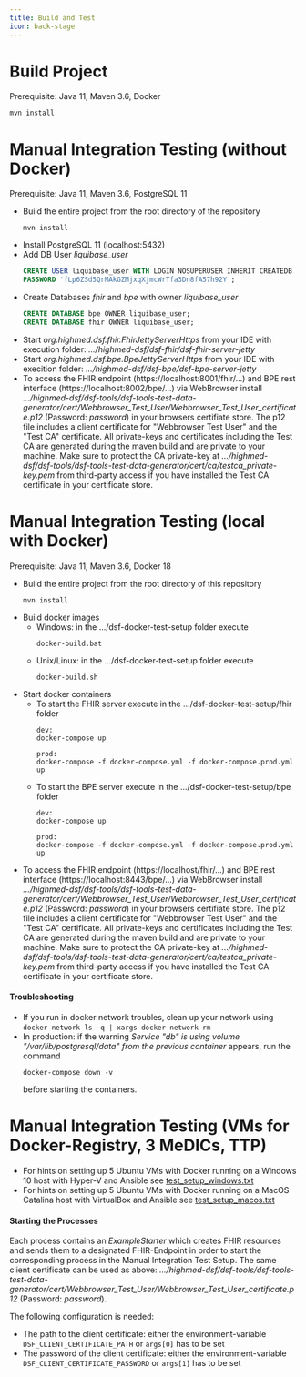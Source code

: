 ```yaml
---
title: Build and Test
icon: back-stage
---
```

# Build Project
Prerequisite: Java 11, Maven 3.6, Docker

```
mvn install
```

# Manual Integration Testing (without Docker)
Prerequisite: Java 11, Maven 3.6, PostgreSQL 11

* Build the entire project from the root directory of the repository
  ```
  mvn install
  ```
* Install PostgreSQL 11 (localhost:5432)
* Add DB User *liquibase_user*
  ``` SQL
  CREATE USER liquibase_user WITH LOGIN NOSUPERUSER INHERIT CREATEDB CREATEROLE NOREPLICATION
  PASSWORD 'fLp6ZSd5QrMAkGZMjxqXjmcWrTfa3Dn8fA57h92Y';
  ```
* Create Databases *fhir* and *bpe* with owner *liquibase_user*
  ``` SQL
  CREATE DATABASE bpe OWNER liquibase_user;
  CREATE DATABASE fhir OWNER liquibase_user;
  ```
* Start *org.highmed.dsf.fhir.FhirJettyServerHttps* from your IDE with execution folder: *.../highmed-dsf/dsf-fhir/dsf-fhir-server-jetty*
* Start *org.highmed.dsf.bpe.BpeJettyServerHttps* from your IDE with execition folder: *.../highmed-dsf/dsf-bpe/dsf-bpe-server-jetty*
* To access the FHIR endpoint (https://localhost:8001/fhir/...) and BPE rest interface (https://localhost:8002/bpe/...) via WebBrowser install *.../highmed-dsf/dsf-tools/dsf-tools-test-data-generator/cert/Webbrowser_Test_User/Webbrowser_Test_User_certificate.p12* (Password: *password*) in your browsers certifiate store. The p12 file includes a client certificate for "Webbrowser Test User" and the "Test CA" certificate. All private-keys and certificates including the Test CA are generated during the maven build and are private to your machine. Make sure to protect the CA private-key at *.../highmed-dsf/dsf-tools/dsf-tools-test-data-generator/cert/ca/testca_private-key.pem* from third-party access if you have installed the Test CA certificate in your certificate store.

# Manual Integration Testing (local with Docker)
Prerequisite: Java 11, Maven 3.6, Docker 18

* Build the entire project from the root directory of this repository
  ```
  mvn install
  ```
* Build docker images
  * Windows: in the .../dsf-docker-test-setup folder execute
    ```
    docker-build.bat
    ```
  * Unix/Linux: in the .../dsf-docker-test-setup folder execute
    ```
    docker-build.sh
    ```
* Start docker containers
  * To start the FHIR server execute in the .../dsf-docker-test-setup/fhir folder
    ```
    dev:
    docker-compose up
    
    prod: 
    docker-compose -f docker-compose.yml -f docker-compose.prod.yml up
    ```
  * To start the BPE server execute in the .../dsf-docker-test-setup/bpe folder
    ```
    dev:
    docker-compose up
        
    prod: 
    docker-compose -f docker-compose.yml -f docker-compose.prod.yml up
    ```
* To access the FHIR endpoint (https://localhost/fhir/...) and BPE rest interface (https://localhost:8443/bpe/...) via WebBrowser install *.../highmed-dsf/dsf-tools/dsf-tools-test-data-generator/cert/Webbrowser_Test_User/Webbrowser_Test_User_certificate.p12* (Password: *password*) in your browsers certifiate store. The p12 file includes a client certificate for "Webbrowser Test User" and the "Test CA" certificate. All private-keys and certificates including the Test CA are generated during the maven build and are private to your machine. Make sure to protect the CA private-key at *.../highmed-dsf/dsf-tools/dsf-tools-test-data-generator/cert/ca/testca_private-key.pem* from third-party access if you have installed the Test CA certificate in your certificate store.

#### Troubleshooting
* If you run in docker network troubles, clean up your network using ``docker network ls -q | xargs docker network rm``
* In production: if the warning _Service "db" is using volume "/var/lib/postgresql/data" from the previous container_ appears, run the command 
  ``` 
  docker-compose down -v 
  ```
  before starting the containers.
  
# Manual Integration Testing (VMs for Docker-Registry, 3 MeDICs, TTP)
* For hints on setting up 5 Ubuntu VMs with Docker running on a Windows 10 host with Hyper-V and Ansible see [test_setup_windows.txt](../blob/master/dsf-docker-test-setup-3medic-ttp/test_setup_windows.txt)
* For hints on setting up 5 Ubuntu VMs with Docker running on a MacOS Catalina host with VirtualBox and Ansible see [test_setup_macos.txt](../blob/master/dsf-docker-test-setup-3medic-ttp/test_setup_macos.txt)

#### Starting the Processes
Each process contains an *ExampleStarter* which creates FHIR resources and sends them to a designated FHIR-Endpoint in order to start the corresponding process in the Manual Integration Test Setup. The same client certificate can be used as above: *.../highmed-dsf/dsf-tools/dsf-tools-test-data-generator/cert/Webbrowser_Test_User/Webbrowser_Test_User_certificate.p12* (Password: *password*). 

The following configuration is needed:
* The path to the client certificate: either the environment-variable `DSF_CLIENT_CERTIFICATE_PATH` or `args[0]` has to be set
* The password of the client certificate: either the environment-variable `DSF_CLIENT_CERTIFICATE_PASSWORD` or `args[1]` has to be set